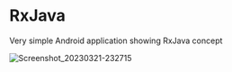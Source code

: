 # RxJava
Very simple Android application showing RxJava concept


![Screenshot_20230321-232715](https://user-images.githubusercontent.com/88285492/226798224-cab3f0c9-563a-4036-b022-1c9caad893eb.jpg)
